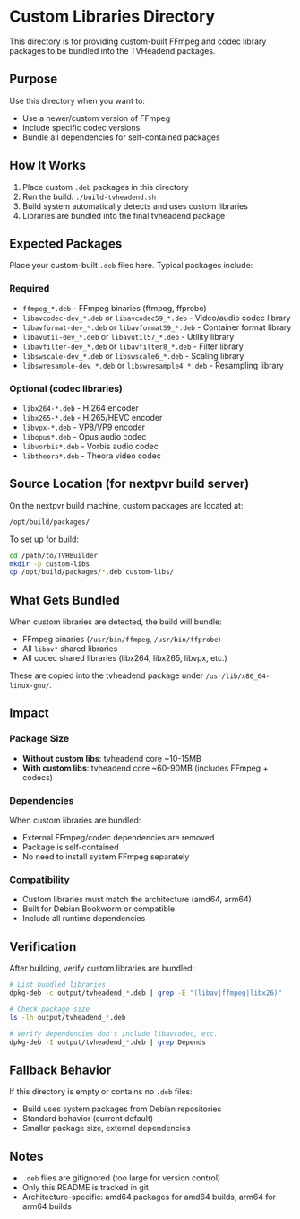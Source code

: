 # Custom Libraries Directory

This directory is for providing custom-built FFmpeg and codec library packages to be bundled into the TVHeadend packages.

## Purpose

Use this directory when you want to:
- Use a newer/custom version of FFmpeg
- Include specific codec versions
- Bundle all dependencies for self-contained packages

## How It Works

1. Place custom `.deb` packages in this directory
2. Run the build: `./build-tvheadend.sh`
3. Build system automatically detects and uses custom libraries
4. Libraries are bundled into the final tvheadend package

## Expected Packages

Place your custom-built `.deb` files here. Typical packages include:

### Required
- `ffmpeg_*.deb` - FFmpeg binaries (ffmpeg, ffprobe)
- `libavcodec-dev_*.deb` or `libavcodec59_*.deb` - Video/audio codec library
- `libavformat-dev_*.deb` or `libavformat59_*.deb` - Container format library
- `libavutil-dev_*.deb` or `libavutil57_*.deb` - Utility library
- `libavfilter-dev_*.deb` or `libavfilter8_*.deb` - Filter library
- `libswscale-dev_*.deb` or `libswscale6_*.deb` - Scaling library
- `libswresample-dev_*.deb` or `libswresample4_*.deb` - Resampling library

### Optional (codec libraries)
- `libx264-*.deb` - H.264 encoder
- `libx265-*.deb` - H.265/HEVC encoder
- `libvpx-*.deb` - VP8/VP9 encoder
- `libopus*.deb` - Opus audio codec
- `libvorbis*.deb` - Vorbis audio codec
- `libtheora*.deb` - Theora video codec

## Source Location (for nextpvr build server)

On the nextpvr build machine, custom packages are located at:
```bash
/opt/build/packages/
```

To set up for build:
```bash
cd /path/to/TVHBuilder
mkdir -p custom-libs
cp /opt/build/packages/*.deb custom-libs/
```

## What Gets Bundled

When custom libraries are detected, the build will bundle:
- FFmpeg binaries (`/usr/bin/ffmpeg`, `/usr/bin/ffprobe`)
- All `libav*` shared libraries
- All codec shared libraries (libx264, libx265, libvpx, etc.)

These are copied into the tvheadend package under `/usr/lib/x86_64-linux-gnu/`.

## Impact

### Package Size
- **Without custom libs**: tvheadend core ~10-15MB
- **With custom libs**: tvheadend core ~60-90MB (includes FFmpeg + codecs)

### Dependencies
When custom libraries are bundled:
- External FFmpeg/codec dependencies are removed
- Package is self-contained
- No need to install system FFmpeg separately

### Compatibility
- Custom libraries must match the architecture (amd64, arm64)
- Built for Debian Bookworm or compatible
- Include all runtime dependencies

## Verification

After building, verify custom libraries are bundled:
```bash
# List bundled libraries
dpkg-deb -c output/tvheadend_*.deb | grep -E "(libav|ffmpeg|libx26)"

# Check package size
ls -lh output/tvheadend_*.deb

# Verify dependencies don't include libavcodec, etc.
dpkg-deb -I output/tvheadend_*.deb | grep Depends
```

## Fallback Behavior

If this directory is empty or contains no `.deb` files:
- Build uses system packages from Debian repositories
- Standard behavior (current default)
- Smaller package size, external dependencies

## Notes

- `.deb` files are gitignored (too large for version control)
- Only this README is tracked in git
- Architecture-specific: amd64 packages for amd64 builds, arm64 for arm64 builds
